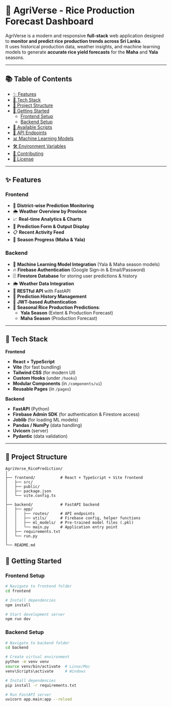# 🌾 AgriVerse - Rice Production Forecast Dashboard

AgriVerse is a modern and responsive **full-stack** web application designed to **monitor and predict rice production trends across Sri Lanka**.  
It uses historical production data, weather insights, and machine learning models to generate **accurate rice yield forecasts** for the **Maha** and **Yala** seasons.

---

## 📚 Table of Contents

- [✨ Features](#-features)
- [🧩 Tech Stack](#-tech-stack)
- [📂 Project Structure](#-project-structure)
- [🚀 Getting Started](#-getting-started)
  - [Frontend Setup](#frontend-setup)
  - [Backend Setup](#backend-setup)
- [🔧 Available Scripts](#-available-scripts)
- [📡 API Endpoints](#-api-endpoints)
- [📊 Machine Learning Models](#-machine-learning-models)
- [🛠 Environment Variables](#-environment-variables)
- [🤝 Contributing](#-contributing)
- [📄 License](#-license)

---

## ✨ Features

### Frontend
- 📍 **District-wise Prediction Monitoring**
- 🌦️ **Weather Overview by Province**
- 📈 **Real-time Analytics & Charts**
- 🔮 **Prediction Form & Output Display**
- 📋 **Recent Activity Feed**
- 🌱 **Season Progress (Maha & Yala)**

### Backend
- 🧠 **Machine Learning Model Integration** (Yala & Maha season models)
- 🔥 **Firebase Authentication** (Google Sign-in & Email/Password)
- 🗄️ **Firestore Database** for storing user predictions & history
- 🌦️ **Weather Data Integration**
- 📡 **RESTful API** with FastAPI
- 📂 **Prediction History Management**
- 🔐 **JWT-based Authentication**
- 🌱 **Seasonal Rice Production Predictions**:
  - **Yala Season** (Extent & Production Forecast)
  - **Maha Season** (Production Forecast)


---

## 🧩 Tech Stack

**Frontend**
- **React + TypeScript**
- **Vite** (for fast bundling)
- **Tailwind CSS** (for modern UI)
- **Custom Hooks** (under `/hooks`)
- **Modular Components** (in `/components/ui`)
- **Reusable Pages** (in `/pages`)

**Backend**
- **FastAPI** (Python)
- **Firebase Admin SDK** (for authentication & Firestore access)
- **Joblib** (for loading ML models)
- **Pandas / NumPy** (data handling)
- **Uvicorn** (server)
- **Pydantic** (data validation)

---

## 📂 Project Structure
```plaintext
AgriVerse_RicePrediction/
│
├── frontend/           # React + TypeScript + Vite frontend
│   ├── src/
│   ├── public/
│   ├── package.json
│   └── vite.config.ts
│
├── backend/            # FastAPI backend
│   ├── app/
│   │   ├── routes/     # API endpoints
│   │   ├── utils/      # Firebase config, helper functions
│   │   ├── ml_models/  # Pre-trained model files (.pkl)
│   │   └── main.py     # Application entry point
│   ├── requirements.txt
│   └── run.py
│
└── README.md
```

## 🚀 Getting Started

### Frontend Setup
```bash
# Navigate to frontend folder
cd frontend

# Install dependencies
npm install

# Start development server
npm run dev
```

### Backend Setup
```bash
# Navigate to backend folder
cd backend

# Create virtual environment
python -m venv venv
source venv/bin/activate  # Linux/Mac
venv\Scripts\activate     # Windows

# Install dependencies
pip install -r requirements.txt

# Run FastAPI server
uvicorn app.main:app --reload



